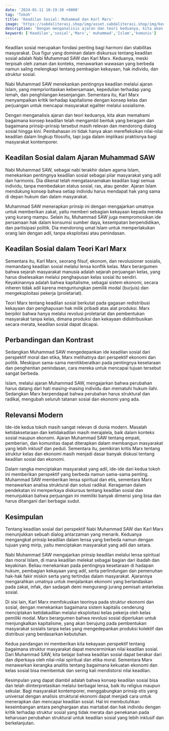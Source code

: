 ```yaml
---
date: '2024-01-11 10:19:38 +0800'
tag: 'Tokoh'
title: 'Keadilan Sosial: Muhammad dan Karl Marx'
image: 'https://sabdaliterasi.shop/img/asset.sabdaliterasi.shop/img/keadilan-sosial-muhammad-dan-karl-marx.jpg'
description: 'Dengan menganalisis ajaran dan teori keduanya, kita akan memahami bagaimana konsep keadilan telah mengambil bentuk yang beragam dan bagaimana prinsip-prinsip.'
keyword: ['Keadilan','sosial','Marx',' muhammad','Islam','komunis']
---
```

<p>Keadilan sosial merupakan fondasi penting bagi harmoni dan stabilitas masyarakat. Dua figur yang dominan dalam diskursus tentang keadilan sosial adalah Nabi Muhammad SAW dan Karl Marx. Keduanya, meski terpisah oleh zaman dan konteks, menawarkan wawasan yang berbeda namun saling melengkapi tentang pembagian kekayaan, hak individu, dan struktur sosial. </p><p>Nabi Muhammad SAW menekankan pentingnya keadilan melalui ajaran Islam, yang memprioritaskan kebersamaan, kepedulian terhadap yang lemah, dan penghilangan kesenjangan. Sementara itu, Karl Marx menyampaikan kritik terhadap kapitalisme dengan konsep kelas dan perjuangan untuk mencapai masyarakat egaliter melalui sosialisme. </p><p>Dengan menganalisis ajaran dan teori keduanya, kita akan memahami bagaimana konsep keadilan telah mengambil bentuk yang beragam dan bagaimana prinsip-prinsip tersebut masih relevan dan mendorong dialog sosial hingga kini. Pembahasan ini tidak hanya akan merefleksikan nilai-nilai keadilan dalam lingkup filosofis, tapi juga dalam implikasi praktisnya bagi masyarakat kontemporer.</p><h2>Keadilan Sosial dalam Ajaran Muhammad SAW</h2><p>Nabi Muhammad SAW, sebagai nabi terakhir dalam agama Islam, menekankan pentingnya keadilan sosial sebagai pilar masyarakat yang adil dan harmonis. Dia dikenal telah mengatasnamakan keadilan bagi semua individu, tanpa membedakan status sosial, ras, atau gender. Ajaran Islam mendukung konsep bahwa setiap individu harus mendapat hak yang sama di depan hukum dan dalam masyarakat.</p><p>Muhammad SAW menerapkan prinsip ini dengan mengajarkan umatnya untuk memberikan zakat, yaitu memberi sebagian kekayaan kepada mereka yang kurang mampu. Selain itu, Muhammad SAW juga mempromosikan ide persamaan hak dalam konsumsi sumber daya, kesempatan berpendidikan, dan partisipasi politik. Dia mendorong umat Islam untuk memperlakukan orang lain dengan adil, tanpa eksploitasi atau penindasan.</p><h2>Keadilan Sosial dalam Teori Karl Marx</h2><p>Sementara itu, Karl Marx, seorang filsuf, ekonom, dan revolusioner sosialis, memandang keadilan sosial melalui lensa konflik kelas. Marx berargumen bahwa sejarah masyarakat manusia adalah sejarah perjuangan kelas, yang harus diselesaikan melalui penghapusan kelas sosial itu sendiri. Keyakinannya adalah bahwa kapitalisme, sebagai sistem ekonomi, secara inheren tidak adil karena menguntungkan pemilik modal (burjuis) dan mengeksploitasi pekerja (proletariat).</p><p>Teori Marx tentang keadilan sosial berkutat pada gagasan redistribusi kekayaan dan penghapusan hak milik pribadi atas alat produksi. Marx berpikir bahwa hanya melalui revolusi proletariat dan pembentukan masyarakat tanpa kelas, dimana produksi dan kekayaan didistribusikan secara merata, keadilan sosial dapat dicapai.</p><h2>Perbandingan dan Kontrast</h2><p>Sedangkan Muhammad SAW mengedepankan ide keadilan sosial dari perspektif moral dan etika, Marx melihatnya dari perspektif ekonomi dan politik. Meskipun sama-sama menitikberatkan pada pentingnya kesetaraan dan penghentian penindasan, cara mereka untuk mencapai tujuan tersebut sangat berbeda.</p><p>Islam, melalui ajaran Muhammad SAW, mengajarkan bahwa perubahan harus datang dari hati masing-masing individu dan mematuhi hukum ilahi. Sedangkan Marx berpendapat bahwa perubahan harus struktural dan radikal, mengubah seluruh tatanan sosial dan ekonomi yang ada.</p><h2>Relevansi Modern</h2><p>Ide-ide kedua tokoh masih sangat relevan di dunia modern. Masalah ketidaksetaraan dan ketidakadilan masih merajalela, baik dalam konteks sosial maupun ekonomi. Ajaran Muhammad SAW tentang empati, pemberian, dan komunitas dapat diterapkan dalam membangun masyarakat yang lebih inklusif dan peduli. Sementara itu, pemikiran kritis Marx tentang struktur kelas dan ekonomi masih menjadi dasar banyak diskusi tentang keadilan sosial dan ekonomi.</p><p>Dalam rangka menciptakan masyarakat yang adil, ide-ide dari kedua tokoh ini memberikan perspektif yang berbeda namun sama-sama penting. Muhammad SAW memberikan lensa spiritual dan etis, sementara Marx menawarkan analisa struktural dan solusi radikal. Keragaman dalam pendekatan ini memperkaya diskursus tentang keadilan sosial dan menunjukkan bahwa perjuangan ini memiliki banyak dimensi yang bisa dan harus ditangani dari berbagai sudut.</p><h2>Kesimpulan</h2><p>Tentang keadilan sosial dari perspektif Nabi Muhammad SAW dan Karl Marx menunjukkan sebuah dialog antarzaman yang menarik. Keduanya mengangkat prinsip keadilan dalam lensa yang berbeda namun dengan tujuan yang mirip, yaitu menciptakan masyarakat yang adil dan setara.</p><p>Nabi Muhammad SAW mengajarkan prinsip keadilan melalui lensa spiritual dan moral Islam, di mana keadilan melekat sebagai bagian dari ibadah dan keyakinan. Beliau menekankan pada pentingnya kesetaraan di hadapan hukum, pembagian kekayaan yang adil, serta perlindungan dan pemenuhan hak-hak fakir miskin serta yang tertindas dalam masyarakat. Ajarannya mengarahkan umatnya untuk menjalankan ekonomi yang berlandaskan pada zakat, infak, dan sadaqah demi mengurangi jurang pemisah antarkelas sosial.</p><p>Di sisi lain, Karl Marx memfokuskan teorinya pada struktur ekonomi dan sosial, dengan menekankan bagaimana sistem kapitalis cenderung menciptakan ketidakadilan melalui eksploitasi kelas pekerja oleh kelas pemiliki modal. Marx berargumen bahwa revolusi sosial diperlukan untuk menjungkalkan kapitalisme, yang akan berujung pada pembentukan masyarakat sosialis tanpa kelas yang mengedepankan produksi kolektif dan distribusi yang berdasarkan kebutuhan.</p><p>Kedua pandangan ini memberikan kita kekayaan perspektif tentang bagaimana struktur masyarakat dapat mencerminkan nilai keadilan sosial. Dari Muhammad SAW, kita belajar bahwa keadilan sosial dapat berakar dari dan diperkaya oleh nilai-nilai spiritual dan etika moral. Sementara Marx menawarkan kerangka analitis tentang bagaimana kekuatan ekonomi dan kelas sosial bisa membentuk dan sering kali mendistorsi nilai keadilan.</p><p>Kesimpulan yang dapat diambil adalah bahwa konsep keadilan sosial bisa dan telah diinterpretasikan melalui berbagai lensa, baik itu religius maupun sekular. Bagi masyarakat kontemporer, menggabungkan prinsip etis yang universal dengan analisis struktural ekonomi dapat menjadi cara untuk menerapkan dan mencapai keadilan sosial. Hal ini membutuhkan keseimbangan antara penghargaan atas martabat dan hak individu dengan kritik terhadap struktur sosial yang tidak merata dan penekanan pada keharusan perubahan struktural untuk keadilan sosial yang lebih inklusif dan berkelanjutan.</p>